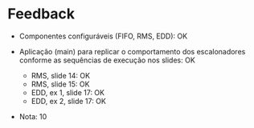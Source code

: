 # Feedback

- Componentes configuráveis (FIFO, RMS, EDD): OK
- Aplicação (main) para replicar o comportamento dos escalonadores conforme as sequências de execução nos slides: OK
  - RMS, slide 14: OK
  - RMS, slide 15: OK
  - EDD, ex 1, slide 17: OK
  - EDD, ex 2, slide 17: OK

- Nota: 10
